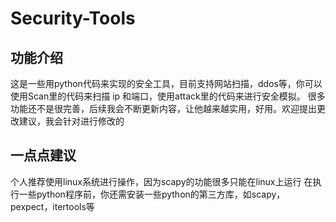 # Security-Tools

## 功能介绍
这是一些用python代码来实现的安全工具，目前支持网站扫描，ddos等，你可以使用Scan里的代码来扫描 ip 和端口，使用attack里的代码来进行安全模拟。
很多功能还不是很完善，后续我会不断更新内容，让他越来越实用，好用。欢迎提出更改建议，我会针对进行修改的

## 一点点建议
个人推荐使用linux系统进行操作，因为scapy的功能很多只能在linux上运行
在执行一些python程序前，你还需安装一些python的第三方库，如scapy，pexpect，itertools等


